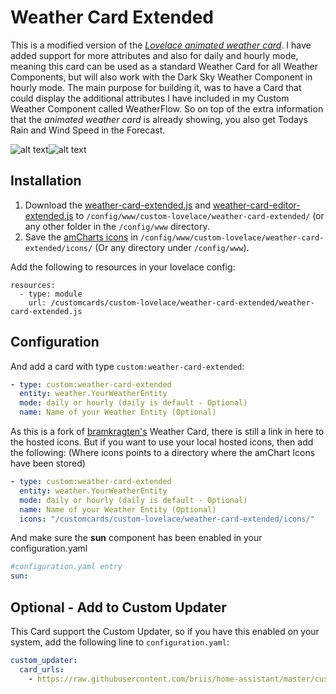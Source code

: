 # Weather Card Extended

This is a modified version of the [*Lovelace animated weather card*](https://github.com/bramkragten/custom-ui/tree/master/weather-card). I have added support for more attributes and also for daily and hourly mode, meaning this card can be used as a standard Weather Card for all Weather Components, but will also work with the Dark Sky Weather Component in hourly mode.
The main purpose for building it, was to have a Card that could display the additional attributes I have included in my Custom Weather Component called WeatherFlow. So on top of the extra information that the *animated weather card* is already showing, you also get Todays Rain and Wind Speed in the Forecast.

![alt text](ha-weather-card-extended/images/weather-card-extended-dark.png "Weather Card Extended Dark")![alt text](ha-weather-card-extended/images/weather-card-extended-light.png "Weather Card Extended Light")

## Installation
1. Download the [weather-card-extended.js](https://raw.githubusercontent.com/briis/home-assistant/master/custom-lovelace/weather-card-extended/weather-card-extended.js) and [weather-card-editor-extended.js](https://raw.githubusercontent.com/briis/home-assistant/master/custom-lovelace/weather-card-extended/weather-card-editor-extended.js) to `/config/www/custom-lovelace/weather-card-extended/` (or any other folder in the `/config/www` directory.
2. Save the [amCharts icons](https://www.amcharts.com/free-animated-svg-weather-icons/) in `/config/www/custom-lovelace/weather-card-extended/icons/` (Or any directory under `/config/www`).

Add the following to resources in your lovelace config:

```  
resources:
  - type: module
    url: /customcards/custom-lovelace/weather-card-extended/weather-card-extended.js
```
## Configuration
And add a card with type `custom:weather-card-extended`:
```yaml
- type: custom:weather-card-extended
  entity: weather.YourWeatherEntity
  mode: daily or hourly (daily is default - Optional)
  name: Name of your Weather Entity (Optional)
```
As this is a fork of [bramkragten's](https://github.com/bramkragten) Weather Card, there is still a link in here to the hosted icons. But if you want to use your local hosted icons, then add the following: (Where icons points to a directory where the amChart Icons have been stored)
```yaml
- type: custom:weather-card-extended
  entity: weather.YourWeatherEntity
  mode: daily or hourly (daily is default - Optional)
  name: Name of your Weather Entity (Optional)
  icons: "/customcards/custom-lovelace/weather-card-extended/icons/"
```
And make sure the **sun** component has been enabled in your configuration.yaml
```yaml
#configuration.yaml entry
sun:
```

## Optional - Add to Custom Updater
This Card support the Custom Updater, so if you have this enabled on your system, add the following line to `configuration.yaml`:
```yaml
custom_updater:
  card_urls:
    - https://raw.githubusercontent.com/briis/home-assistant/master/custom_cards.json
```
